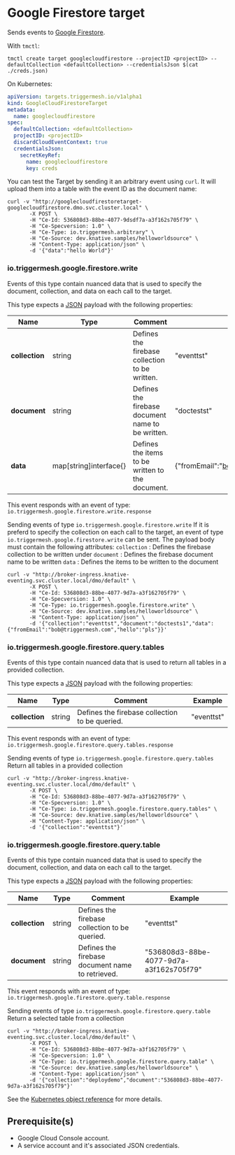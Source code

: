 # Google Firestore target

Sends events to [Google Firestore](https://cloud.google.com/firestore).

With `tmctl`:

```
tmctl create target googlecloudfirestore --projectID <projectID> --defaultCollection <defaultCollection> --credentialsJson $(cat ./creds.json)
```

On Kubernetes:

```yaml
apiVersion: targets.triggermesh.io/v1alpha1
kind: GoogleCloudFirestoreTarget
metadata:
  name: googlecloudfirestore
spec:
  defaultCollection: <defaultCollection>
  projectID: <projectID>
  discardCloudEventContext: true
  credentialsJson:
    secretKeyRef:
      name: googlecloudfirestore
      key: creds
```

You can test the Target by sending it an arbitrary event using `curl`. It will upload them into a table with the event ID as the document name:

```
curl -v "http://googlecloudfirestoretarget-googlecloudfirestore.dmo.svc.cluster.local" \
       -X POST \
       -H "Ce-Id: 536808d3-88be-4077-9dsdf7a-a3f162s705f79" \
       -H "Ce-Specversion: 1.0" \
       -H "Ce-Type: io.triggermesh.arbitrary" \
       -H "Ce-Source: dev.knative.samples/helloworldsource" \
       -H "Content-Type: application/json" \
       -d '{"data":"hello World"}'
```

### io.triggermesh.google.firestore.write

Events of this type contain nuanced data that is used to specify the document, collection, and data on each call to the target.

This type expects a [JSON][ce-jsonformat] payload with the following properties:

| Name  |  Type |  Comment | Example
|---|---|---|---|
| **collection** | string | Defines the firebase collection to be written. | "eventtst" |
| **document** | string | Defines the firebase document name to be written. |  "doctestst" |
| **data** | map[string]interface{} | Defines the items to be written to the document. |  {"fromEmail":"bob@triggermesh.com","hello":"pls"} |

This event responds with an event of type: `io.triggermesh.google.firestore.write.response`

Sending events of type `io.triggermesh.google.firestore.write`
If it is preferd to specify the collection on each call to the target, an event of type `io.triggermesh.google.firestore.write` can be sent.
The payload body must contain the following attributes:
 `collection` : Defines the firebase collection to be written under
 `document` : Defines the firebase document name to be written
 `data` : Defines the items to be written to the document

```
curl -v "http://broker-ingress.knative-eventing.svc.cluster.local/dmo/default" \
       -X POST \
       -H "Ce-Id: 536808d3-88be-4077-9d7a-a3f162705f79" \
       -H "Ce-Specversion: 1.0" \
       -H "Ce-Type: io.triggermesh.google.firestore.write" \
       -H "Ce-Source: dev.knative.samples/helloworldsource" \
       -H "Content-Type: application/json" \
       -d '{"collection":"eventtst","document":"doctests1","data":{"fromEmail":"bob@triggermesh.com","hello":"pls"}}'
```

### io.triggermesh.google.firestore.query.tables

Events of this type contain nuanced data that is used to return all tables in a provided collection.

This type expects a [JSON][ce-jsonformat] payload with the following properties:

| Name  |  Type |  Comment | Example
|---|---|---|---|
| **collection** | string | Defines the firebase collection to be queried. | "eventtst" |

This event responds with an event of type: `io.triggermesh.google.firestore.query.tables.response`

Sending events of type `io.triggermesh.google.firestore.query.tables`
Return all tables in a provided collection
```
curl -v "http://broker-ingress.knative-eventing.svc.cluster.local/dmo/default" \
       -X POST \
       -H "Ce-Id: 536808d3-88be-4077-9d7a-a3f162705f79" \
       -H "Ce-Specversion: 1.0" \
       -H "Ce-Type: io.triggermesh.google.firestore.query.tables" \
       -H "Ce-Source: dev.knative.samples/helloworldsource" \
       -H "Content-Type: application/json" \
       -d '{"collection":"eventtst"}'
```

### io.triggermesh.google.firestore.query.table

Events of this type contain nuanced data that is used to specify the document, collection, and data on each call to the target.

This type expects a [JSON][ce-jsonformat] payload with the following properties:

| Name  |  Type |  Comment | Example
|---|---|---|---|
| **collection** | string | Defines the firebase collection to be queried. | "eventtst" |
| **document** | string | Defines the firebase document name to retrieved. |  "536808d3-88be-4077-9d7a-a3f162s705f79" |

This event responds with an event of type: `io.triggermesh.google.firestore.query.table.response`

Sending events of type `io.triggermesh.google.firestore.query.table`
Return a selected table from a collection
```
curl -v "http://broker-ingress.knative-eventing.svc.cluster.local/dmo/default" \
       -X POST \
       -H "Ce-Id: 536808d3-88be-4077-9d7a-a3f162705f79" \
       -H "Ce-Specversion: 1.0" \
       -H "Ce-Type: io.triggermesh.google.firestore.query.table" \
       -H "Ce-Source: dev.knative.samples/helloworldsource" \
       -H "Content-Type: application/json" \
       -d '{"collection":"deploydemo","document":"536808d3-88be-4077-9d7a-a3f162s705f79"}'
```

See the [Kubernetes object reference](../../reference/targets/#targets.triggermesh.io/v1alpha1.GoogleCloudFirestoreTarget) for more details.

## Prerequisite(s)

- Google Cloud Console account.
- A service account and it's associated JSON credentials.

[ce]: https://cloudevents.io/
[ce-jsonformat]: https://github.com/cloudevents/spec/blob/v1.0/json-format.md
